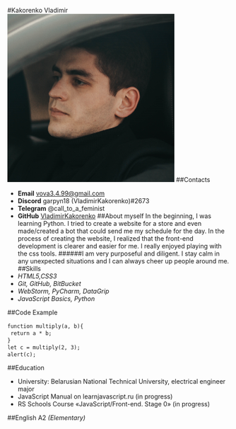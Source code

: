 #Kakorenko Vladimir 
![my photo](assets/2.PNG)
##Contacts
* **Email** [vova3.4.99@gmail.com](https://www.youtube.com/watch?v=dQw4w9WgXcQ&ab_channel=RickAstley)
* **Discord** garpyn18 (VladimirKakorenko)#2673 
* **Telegram** @call_to_a_feminist 
* **GitHub** [VladimirKakorenko](https://github.com/VladimirKakorenko)
##About myself
In the beginning, I was learning Python. I tried to create a website for a store and even made/created a bot that could send me my schedule for the day. In the process of creating the website, I realized that the front-end development is clearer and easier for me. I really enjoyed playing with the css tools. 
######I am very purposeful and diligent. I stay calm in any unexpected situations and I can always cheer up people around me.
##Skills
* *HTML5,CSS3* 
* *Git, GitHub, BitBucket*
* *WebStorm, PyCharm, DataGrip*
* *JavaScript Basics, Python*

##Code Example
```
function multiply(a, b){
 return a * b;
}
let c = multiply(2, 3);
alert(c);
```
##Education
* University: Belarusian National Technical University, electrical engineer major
* JavaScript Manual on learnjavascript.ru (in progress)
* RS Schools Course «JavaScript/Front-end. Stage 0» (in progress)

##English
A2 *(Elementary)*
